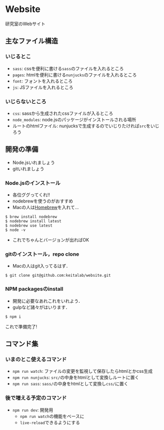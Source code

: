 # Website
研究室のWebサイト

## 主なファイル構造
### いじるとこ
- `sass`: cssを便利に書ける`sass`のファイルを入れるところ
- `pages`: htmlを便利に書ける`nunjucks`のファイルを入れるところ
- `font`: フォントを入れるところ
- `js`: JSファイルを入れるところ

### いじらないところ
- `css`: sassから生成されたcssファイルが入るところ
- `node_modules`: node.jsのパッケージがインストールされる場所
- ルートのhtmlファイル: nunjucksで生成するのでいじりたければ`src`をいじろう

## 開発の準備
- Node.jsいれましょう
- gitいれましょう

### Node.jsのインストール
- 各位ググってくれ!!
- nodebrewを使うのがおすすめ
- Macの人は[Homebrew](brew.sh)を入れて...

```
$ brew install nodebrew
$ nodebrew install latest
$ nodebrew use latest
$ node -v
```

- これでちゃんとバージョンが出ればOK

### gitのインストール，repo clone
- Macの人はgit入ってるはず．

```
$ git clone git@github.com:keitalab/website.git
```

### NPM packagesのinstall
- 開発に必要なあれこれをいれよう．
- gulpなど諸々がはいります．

```
$ npm i
```

これで準備完了!

## コマンド集
### いまのとこ使えるコマンド
- `npm run watch`: ファイルの変更を監視して保存したらhtmlとかcss生成
- `npm run nunjucks`: `src/`の中身をhtmlとして変換しルートに置く
- `npm run sass`: `sass/`の中身をhtmlとして変換し`css/`に置く

### 後で増える予定のコマンド
- `npm run dev`: 開発用
  - `npm run watch`の機能をベースに
  - `live-reload`できるようにする
